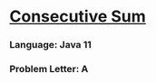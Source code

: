# [Consecutive Sum](https://codeforces.com/contest/1733/problem/A)

### Language: Java 11

### Problem Letter: A
